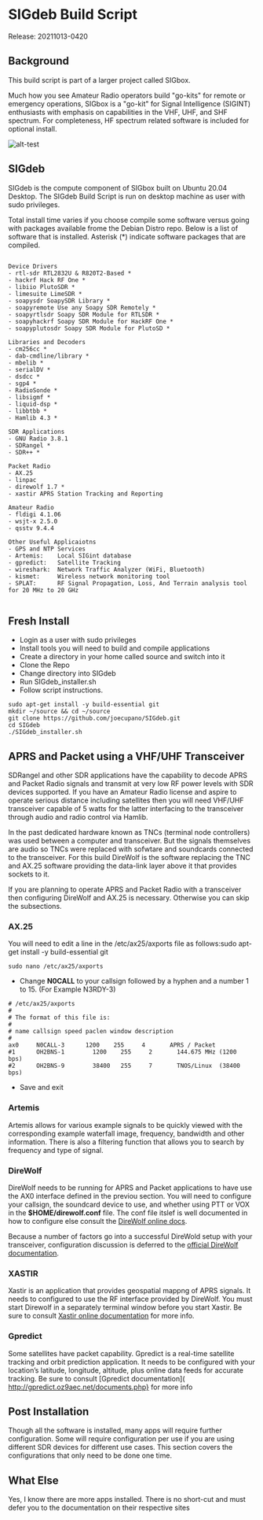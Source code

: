 ﻿# SIGdeb Build Script

Release: 20211013-0420

## Background

This build script is part of a larger project called SIGbox. 

Much how you see Amateur Radio operators build "go-kits" for remote or emergency operations, SIGbox is a "go-kit" for Signal Intelligence (SIGINT) enthusiasts with emphasis on capabilities in the VHF, UHF, and SHF spectrum. For completeness, HF spectrum related software is included for optional install.

![alt-test](https://github.com/joecupano/SIGbox/blob/main/tools/SIGbox_architecture.png)

## SIGdeb

SIGdeb is the compute component of SIGbox built on Ubuntu 20.04 Desktop. The SIGdeb Build Script is run on desktop machine as user with sudo privileges.

Total install time varies if you choose compile some software versus going with packages available frome the Debian Distro repo. Below is a list of software that is installed.
Asterisk (*) indicate software packages that are compiled.

```

Device Drivers
- rtl-sdr RTL2832U & R820T2-Based *
- hackrf Hack RF One *
- libiio PlutoSDR *
- limesuite LimeSDR *
- soapysdr SoapySDR Library *
- soapyremote Use any Soapy SDR Remotely *
- soapyrtlsdr Soapy SDR Module for RTLSDR *
- soapyhackrf Soapy SDR Module for HackRF One *
- soapyplutosdr Soapy SDR Module for PlutoSD *

Libraries and Decoders
- cm256cc *
- dab-cmdline/library *
- mbelib *
- serialDV *
- dsdcc *
- sgp4 *
- RadioSonde *
- libsigmf *
- liquid-dsp *
- libbtbb *
- Hamlib 4.3 *

SDR Applications
- GNU Radio 3.8.1
- SDRangel *
- SDR++ *

Packet Radio
- AX.25
- linpac
- direwolf 1.7 *
- xastir APRS Station Tracking and Reporting

Amateur Radio
- fldigi 4.1.06
- wsjt-x 2.5.0
- qsstv 9.4.4

Other Useful Applicaiotns
- GPS and NTP Services
- Artemis:    Local SIGint database
- gpredict:   Satellite Tracking
- wireshark:  Network Traffic Analyzer (WiFi, Bluetooth)
- kismet:     Wireless network monitoring tool
- SPLAT:      RF Signal Propagation, Loss, And Terrain analysis tool for 20 MHz to 20 GHz


```

## Fresh Install

- Login as a user with sudo privileges
- Install tools you will need to build and compile applications
- Create a directory in your home called source and switch into it
- Clone the Repo
- Change directory into SIGdeb
- Run SIGdeb_installer.sh
- Follow script instructions.

```
sudo apt-get install -y build-essential git
mkdir ~/source && cd ~/source
git clone https://github.com/joecupano/SIGdeb.git
cd SIGdeb
./SIGdeb_installer.sh
```

## APRS and Packet using a VHF/UHF Transceiver

SDRangel and other SDR applications have the capability to decode APRS and Packet Radio signals and transmit at very low RF power levels with SDR devices supported. If you have an Amateur Radio license and aspire to operate serious distance including satellites then you will need VHF/UHF transceiver capable of 5 watts for the latter interfacing to the transceiver through audio and radio control via Hamlib.

In the past dedicated hardware known as TNCs (terminal node controllers) was used between a computer and transceiver. But the signals themselves are audio so TNCs were replaced with sofwtare and soundcards connected to the transceiver. For this build DireWolf is the software replacing the TNC and AX.25 software providing the data-link layer above it that provides sockets to it.

If you are planning to operate APRS and Packet Radio with a transceiver then configuring DireWolf and AX.25 is necessary. Otherwise you can skip the subsections. 

### AX.25

You will need to edit a line in the /etc/ax25/axports file as follows:sudo apt-get install -y build-essential git

```
sudo nano /etc/ax25/axports
```

- Change **N0CALL** to your callsign followed by a hyphen and a number 1 to 15. (For Example  N3RDY-3)

```
# /etc/ax25/axports
#
# The format of this file is:
#
# name callsign speed paclen window description
#
ax0     N0CALL-3      1200    255     4       APRS / Packet
#1      OH2BNS-1        1200    255     2       144.675 MHz (1200  bps)
#2      OH2BNS-9        38400   255     7       TNOS/Linux  (38400 bps)
```

- Save and exit


### Artemis
Artemis allows for various example signals to be quickly viewed with the corresponding example waterfall image, frequency, bandwidth and other information. There is also a filtering function that allows you to search by frequency and type of signal.

### DireWolf
DireWolf needs to be running for APRS and Packet applications to have use the AX0 interface defined in the previou section. You will need to configure your
callsign, the soundcard device to use, and whether using PTT or VOX in the **$HOME/direwolf.conf** file. The conf file itslef is well documented in how to configure else consult the [DireWolf online docs](https://github.com/wb2osz/direwolf/tree/master/doc).

Because a number of factors go into a successful DireWold setup with your transceiver, configuration discussion is deferred to the [official DireWolf documentation](https://github.com/wb2osz/direwolf/tree/master/doc).

### XASTIR
Xastir is an application that provides geospatial mappng of APRS signals. It needs to configured to use the RF interface provided by DireWolf. You must start Direwolf in a separately terminal window before you start Xastir. Be sure to consult [Xastir online documentation](https://xastir.org/index.php/Main_Page) for more info.

### Gpredict
Some satellites have packet capability. Gpredict is a real-time satellite tracking and orbit prediction application. It needs to be configured with your location’s latitude, longitude, altitude, plus online data feeds for accurate tracking. Be sure to consult [Gpredict documentation]( http://gpredict.oz9aec.net/documents.php} for more info

## Post Installation

Though all the software is installed, many apps will require further configuration. Some will require configuration per use if you are using different SDR devices for different use cases. This section covers the configurations that only need to be done one time.

## What Else
Yes, I know there are more apps installed. There is no short-cut and must defer you to the  documentation on their respective sites


